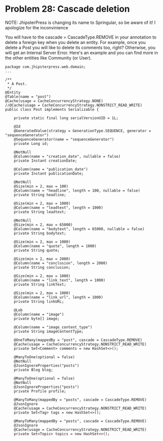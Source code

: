 # Problem 28: Cascade deletion


NOTE: JhipsterPress is changing its name to Springular, so be aware of it! I apologize for the inconvinience

You will have to the cascade = CascadeType.REMOVE in your annotation to delete a foreign key when you delete an entity. For example, once you delete a Post you will like to delete its comments too, right? Otherwise, you will get an Internal Server Error. Here's an example and you can find more in the other entities like Community (or User).

	package com.jhipsterpress.web.domain;
	...
	
	/**
	 * A Post.
	 */
	@Entity
	@Table(name = "post")
	@Cache(usage = CacheConcurrencyStrategy.NONE)
	//@Cache(usage = CacheConcurrencyStrategy.NONSTRICT_READ_WRITE)
	public class Post implements Serializable {
	
	    private static final long serialVersionUID = 1L;
	
	    @Id
	    @GeneratedValue(strategy = GenerationType.SEQUENCE, generator = "sequenceGenerator")
	    @SequenceGenerator(name = "sequenceGenerator")
	    private Long id;
	
	    @NotNull
	    @Column(name = "creation_date", nullable = false)
	    private Instant creationDate;
	
	    @Column(name = "publication_date")
	    private Instant publicationDate;
	
	    @NotNull
	    @Size(min = 2, max = 100)
	    @Column(name = "headline", length = 100, nullable = false)
	    private String headline;
	
	    @Size(min = 2, max = 1000)
	    @Column(name = "leadtext", length = 1000)
	    private String leadtext;
	
	    @NotNull
	    @Size(min = 2, max = 65000)
	    @Column(name = "bodytext", length = 65000, nullable = false)
	    private String bodytext;
	
	    @Size(min = 2, max = 1000)
	    @Column(name = "quote", length = 1000)
	    private String quote;
	
	    @Size(min = 2, max = 2000)
	    @Column(name = "conclusion", length = 2000)
	    private String conclusion;
	
	    @Size(min = 2, max = 1000)
	    @Column(name = "link_text", length = 1000)
	    private String linkText;
	
	    @Size(min = 2, max = 1000)
	    @Column(name = "link_url", length = 1000)
	    private String linkURL;
	
	    @Lob
	    @Column(name = "image")
	    private byte[] image;
	
	    @Column(name = "image_content_type")
	    private String imageContentType;
	
	    @OneToMany(mappedBy = "post", cascade = CascadeType.REMOVE)
	    @Cache(usage = CacheConcurrencyStrategy.NONSTRICT_READ_WRITE)
	    private Set<Comment> comments = new HashSet<>();
	
	    @ManyToOne(optional = false)
	    @NotNull
	    @JsonIgnoreProperties("posts")
	    private Blog blog;
	
	    @ManyToOne(optional = false)
	    @NotNull
	    @JsonIgnoreProperties("posts")
	    private Profile profile;
	
	    @ManyToMany(mappedBy = "posts", cascade = CascadeType.REMOVE)
	    @JsonIgnore
	    @Cache(usage = CacheConcurrencyStrategy.NONSTRICT_READ_WRITE)
	    private Set<Tag> tags = new HashSet<>();
	
	    @ManyToMany(mappedBy = "posts", cascade = CascadeType.REMOVE)
	    @JsonIgnore
	    @Cache(usage = CacheConcurrencyStrategy.NONSTRICT_READ_WRITE)
	    private Set<Topic> topics = new HashSet<>();